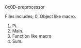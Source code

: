 0x0D-preprocessor

Files includes;
0. Object like macro.
1. Pi.
2. Main.
3. Function like macro
4. Sum.
